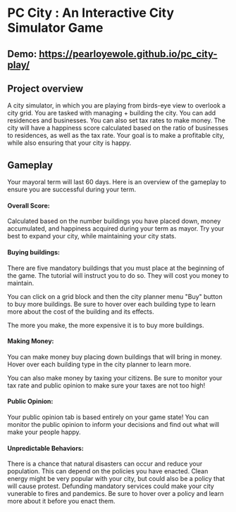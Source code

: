 # PC City : An Interactive City Simulator Game

## Demo: https://pearloyewole.github.io/pc_city-play/

## Project overview
A city simulator, in which you are playing from birds-eye view to overlook a city grid. You are tasked with managing + building the city. You can add residences and businesses. You can also set tax rates to make money. The city will have a happiness score calculated based on the ratio of businesses to residences, as well as the tax rate. Your goal is to make a profitable city, while also ensuring that your city is happy. 

## Gameplay

Your mayoral term will last 60 days. Here is an overview of the gameplay to ensure you are successful during your term. 
#### Overall Score: 
Calculated based on the number buildings you have placed down, money accumulated, and happiness acquired during your term as mayor. Try your best to expand your city, while maintaining your city stats.
#### Buying buildings: 
There are five mandatory buildings that you must place at the beginning of the game. The tutorial will instruct you to do so. They will cost you money to maintain.

You can click on a grid block and then the city planner menu "Buy" button to buy more buildings. Be sure to hover over each building type to learn more about the cost of the building and its effects.  

The more you make, the more expensive it is to buy more buildings. 
#### Making Money: 
You can make money buy placing down buildings that will bring in money. Hover over each building type in the city planner to learn more. 

You can also make money by taxing your citizens. Be sure to monitor your tax rate and public opinion to make sure your taxes are not too high! 
#### Public Opinion: 
Your public opinion tab is based entirely on your game state! You can monitor the public opinion to inform your decisions and find out what will make your people happy. 
#### Unpredictable Behaviors: 
There is a chance that natural disasters can occur and reduce your population. This can depend on the policies you have enacted. Clean energy might be very popular with your city, but could also be a policy that will cause protest. Defunding mandatory services could make your city vunerable to fires and pandemics. Be sure to hover over a policy and learn more about it before you enact them. 

